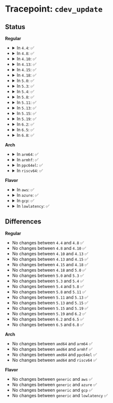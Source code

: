 # Tracepoint: <code>cdev_update</code>

## Status
<b>Regular</b>
<ul>
<li>
<details>
<summary>In <code>4.4</code>: ✅</summary>

Event:

```c
struct trace_event_raw_cdev_update {
    struct trace_entry ent;
    u32 __data_loc_type;
    long unsigned int target;
    char __data[0];
};
```
Function:

```c
void trace_event_raw_event_cdev_update(void *__data, struct thermal_cooling_device *cdev, long unsigned int target);
```
</details>
</li>
<li>
<details>
<summary>In <code>4.8</code>: ✅</summary>

Event:

```c
struct trace_event_raw_cdev_update {
    struct trace_entry ent;
    u32 __data_loc_type;
    long unsigned int target;
    char __data[0];
};
```
Function:

```c
void trace_event_raw_event_cdev_update(void *__data, struct thermal_cooling_device *cdev, long unsigned int target);
```
</details>
</li>
<li>
<details>
<summary>In <code>4.10</code>: ✅</summary>

Event:

```c
struct trace_event_raw_cdev_update {
    struct trace_entry ent;
    u32 __data_loc_type;
    long unsigned int target;
    char __data[0];
};
```
Function:

```c
void trace_event_raw_event_cdev_update(void *__data, struct thermal_cooling_device *cdev, long unsigned int target);
```
</details>
</li>
<li>
<details>
<summary>In <code>4.13</code>: ✅</summary>

Event:

```c
struct trace_event_raw_cdev_update {
    struct trace_entry ent;
    u32 __data_loc_type;
    long unsigned int target;
    char __data[0];
};
```
Function:

```c
void trace_event_raw_event_cdev_update(void *__data, struct thermal_cooling_device *cdev, long unsigned int target);
```
</details>
</li>
<li>
<details>
<summary>In <code>4.15</code>: ✅</summary>

Event:

```c
struct trace_event_raw_cdev_update {
    struct trace_entry ent;
    u32 __data_loc_type;
    long unsigned int target;
    char __data[0];
};
```
Function:

```c
void trace_event_raw_event_cdev_update(void *__data, struct thermal_cooling_device *cdev, long unsigned int target);
```
</details>
</li>
<li>
<details>
<summary>In <code>4.18</code>: ✅</summary>

Event:

```c
struct trace_event_raw_cdev_update {
    struct trace_entry ent;
    u32 __data_loc_type;
    long unsigned int target;
    char __data[0];
};
```
Function:

```c
void trace_event_raw_event_cdev_update(void *__data, struct thermal_cooling_device *cdev, long unsigned int target);
```
</details>
</li>
<li>
<details>
<summary>In <code>5.0</code>: ✅</summary>

Event:

```c
struct trace_event_raw_cdev_update {
    struct trace_entry ent;
    u32 __data_loc_type;
    long unsigned int target;
    char __data[0];
};
```
Function:

```c
void trace_event_raw_event_cdev_update(void *__data, struct thermal_cooling_device *cdev, long unsigned int target);
```
</details>
</li>
<li>
<details>
<summary>In <code>5.3</code>: ✅</summary>

Event:

```c
struct trace_event_raw_cdev_update {
    struct trace_entry ent;
    u32 __data_loc_type;
    long unsigned int target;
    char __data[0];
};
```
Function:

```c
void trace_event_raw_event_cdev_update(void *__data, struct thermal_cooling_device *cdev, long unsigned int target);
```
</details>
</li>
<li>
<details>
<summary>In <code>5.4</code>: ✅</summary>

Event:

```c
struct trace_event_raw_cdev_update {
    struct trace_entry ent;
    u32 __data_loc_type;
    long unsigned int target;
    char __data[0];
};
```
Function:

```c
void trace_event_raw_event_cdev_update(void *__data, struct thermal_cooling_device *cdev, long unsigned int target);
```
</details>
</li>
<li>
<details>
<summary>In <code>5.8</code>: ✅</summary>

Event:

```c
struct trace_event_raw_cdev_update {
    struct trace_entry ent;
    u32 __data_loc_type;
    long unsigned int target;
    char __data[0];
};
```
Function:

```c
void trace_event_raw_event_cdev_update(void *__data, struct thermal_cooling_device *cdev, long unsigned int target);
```
</details>
</li>
<li>
<details>
<summary>In <code>5.11</code>: ✅</summary>

Event:

```c
struct trace_event_raw_cdev_update {
    struct trace_entry ent;
    u32 __data_loc_type;
    long unsigned int target;
    char __data[0];
};
```
Function:

```c
void trace_event_raw_event_cdev_update(void *__data, struct thermal_cooling_device *cdev, long unsigned int target);
```
</details>
</li>
<li>
<details>
<summary>In <code>5.13</code>: ✅</summary>

Event:

```c
struct trace_event_raw_cdev_update {
    struct trace_entry ent;
    u32 __data_loc_type;
    long unsigned int target;
    char __data[0];
};
```
Function:

```c
void trace_event_raw_event_cdev_update(void *__data, struct thermal_cooling_device *cdev, long unsigned int target);
```
</details>
</li>
<li>
<details>
<summary>In <code>5.15</code>: ✅</summary>

Event:

```c
struct trace_event_raw_cdev_update {
    struct trace_entry ent;
    u32 __data_loc_type;
    long unsigned int target;
    char __data[0];
};
```
Function:

```c
void trace_event_raw_event_cdev_update(void *__data, struct thermal_cooling_device *cdev, long unsigned int target);
```
</details>
</li>
<li>
<details>
<summary>In <code>5.19</code>: ✅</summary>

Event:

```c
struct trace_event_raw_cdev_update {
    struct trace_entry ent;
    u32 __data_loc_type;
    long unsigned int target;
    char __data[0];
};
```
Function:

```c
void trace_event_raw_event_cdev_update(void *__data, struct thermal_cooling_device *cdev, long unsigned int target);
```
</details>
</li>
<li>
<details>
<summary>In <code>6.2</code>: ✅</summary>

Event:

```c
struct trace_event_raw_cdev_update {
    struct trace_entry ent;
    u32 __data_loc_type;
    long unsigned int target;
    char __data[0];
};
```
Function:

```c
void trace_event_raw_event_cdev_update(void *__data, struct thermal_cooling_device *cdev, long unsigned int target);
```
</details>
</li>
<li>
<details>
<summary>In <code>6.5</code>: ✅</summary>

Event:

```c
struct trace_event_raw_cdev_update {
    struct trace_entry ent;
    u32 __data_loc_type;
    long unsigned int target;
    char __data[0];
};
```
Function:

```c
void trace_event_raw_event_cdev_update(void *__data, struct thermal_cooling_device *cdev, long unsigned int target);
```
</details>
</li>
<li>
<details>
<summary>In <code>6.8</code>: ✅</summary>

Event:

```c
struct trace_event_raw_cdev_update {
    struct trace_entry ent;
    u32 __data_loc_type;
    long unsigned int target;
    char __data[0];
};
```
Function:

```c
void trace_event_raw_event_cdev_update(void *__data, struct thermal_cooling_device *cdev, long unsigned int target);
```
</details>
</li>
</ul>
<b>Arch</b>
<ul>
<li>
<details>
<summary>In <code>arm64</code>: ✅</summary>

Event:

```c
struct trace_event_raw_cdev_update {
    struct trace_entry ent;
    u32 __data_loc_type;
    long unsigned int target;
    char __data[0];
};
```
Function:

```c
void trace_event_raw_event_cdev_update(void *__data, struct thermal_cooling_device *cdev, long unsigned int target);
```
</details>
</li>
<li>
<details>
<summary>In <code>armhf</code>: ✅</summary>

Event:

```c
struct trace_event_raw_cdev_update {
    struct trace_entry ent;
    u32 __data_loc_type;
    long unsigned int target;
    char __data[0];
};
```
Function:

```c
void trace_event_raw_event_cdev_update(void *__data, struct thermal_cooling_device *cdev, long unsigned int target);
```
</details>
</li>
<li>
<details>
<summary>In <code>ppc64el</code>: ✅</summary>

Event:

```c
struct trace_event_raw_cdev_update {
    struct trace_entry ent;
    u32 __data_loc_type;
    long unsigned int target;
    char __data[0];
};
```
Function:

```c
void trace_event_raw_event_cdev_update(void *__data, struct thermal_cooling_device *cdev, long unsigned int target);
```
</details>
</li>
<li>
<details>
<summary>In <code>riscv64</code>: ✅</summary>

Event:

```c
struct trace_event_raw_cdev_update {
    struct trace_entry ent;
    u32 __data_loc_type;
    long unsigned int target;
    char __data[0];
};
```
Function:

```c
void trace_event_raw_event_cdev_update(void *__data, struct thermal_cooling_device *cdev, long unsigned int target);
```
</details>
</li>
</ul>
<b>Flavor</b>
<ul>
<li>
<details>
<summary>In <code>aws</code>: ✅</summary>

Event:

```c
struct trace_event_raw_cdev_update {
    struct trace_entry ent;
    u32 __data_loc_type;
    long unsigned int target;
    char __data[0];
};
```
Function:

```c
void trace_event_raw_event_cdev_update(void *__data, struct thermal_cooling_device *cdev, long unsigned int target);
```
</details>
</li>
<li>
<details>
<summary>In <code>azure</code>: ✅</summary>

Event:

```c
struct trace_event_raw_cdev_update {
    struct trace_entry ent;
    u32 __data_loc_type;
    long unsigned int target;
    char __data[0];
};
```
Function:

```c
void trace_event_raw_event_cdev_update(void *__data, struct thermal_cooling_device *cdev, long unsigned int target);
```
</details>
</li>
<li>
<details>
<summary>In <code>gcp</code>: ✅</summary>

Event:

```c
struct trace_event_raw_cdev_update {
    struct trace_entry ent;
    u32 __data_loc_type;
    long unsigned int target;
    char __data[0];
};
```
Function:

```c
void trace_event_raw_event_cdev_update(void *__data, struct thermal_cooling_device *cdev, long unsigned int target);
```
</details>
</li>
<li>
<details>
<summary>In <code>lowlatency</code>: ✅</summary>

Event:

```c
struct trace_event_raw_cdev_update {
    struct trace_entry ent;
    u32 __data_loc_type;
    long unsigned int target;
    char __data[0];
};
```
Function:

```c
void trace_event_raw_event_cdev_update(void *__data, struct thermal_cooling_device *cdev, long unsigned int target);
```
</details>
</li>
</ul>

## Differences
<b>Regular</b>
<ul>
<li>
No changes between <code>4.4</code> and <code>4.8</code> ✅
</li>
<li>
No changes between <code>4.8</code> and <code>4.10</code> ✅
</li>
<li>
No changes between <code>4.10</code> and <code>4.13</code> ✅
</li>
<li>
No changes between <code>4.13</code> and <code>4.15</code> ✅
</li>
<li>
No changes between <code>4.15</code> and <code>4.18</code> ✅
</li>
<li>
No changes between <code>4.18</code> and <code>5.0</code> ✅
</li>
<li>
No changes between <code>5.0</code> and <code>5.3</code> ✅
</li>
<li>
No changes between <code>5.3</code> and <code>5.4</code> ✅
</li>
<li>
No changes between <code>5.4</code> and <code>5.8</code> ✅
</li>
<li>
No changes between <code>5.8</code> and <code>5.11</code> ✅
</li>
<li>
No changes between <code>5.11</code> and <code>5.13</code> ✅
</li>
<li>
No changes between <code>5.13</code> and <code>5.15</code> ✅
</li>
<li>
No changes between <code>5.15</code> and <code>5.19</code> ✅
</li>
<li>
No changes between <code>5.19</code> and <code>6.2</code> ✅
</li>
<li>
No changes between <code>6.2</code> and <code>6.5</code> ✅
</li>
<li>
No changes between <code>6.5</code> and <code>6.8</code> ✅
</li>
</ul>
<b>Arch</b>
<ul>
<li>
No changes between <code>amd64</code> and <code>arm64</code> ✅
</li>
<li>
No changes between <code>amd64</code> and <code>armhf</code> ✅
</li>
<li>
No changes between <code>amd64</code> and <code>ppc64el</code> ✅
</li>
<li>
No changes between <code>amd64</code> and <code>riscv64</code> ✅
</li>
</ul>
<b>Flavor</b>
<ul>
<li>
No changes between <code>generic</code> and <code>aws</code> ✅
</li>
<li>
No changes between <code>generic</code> and <code>azure</code> ✅
</li>
<li>
No changes between <code>generic</code> and <code>gcp</code> ✅
</li>
<li>
No changes between <code>generic</code> and <code>lowlatency</code> ✅
</li>
</ul>

